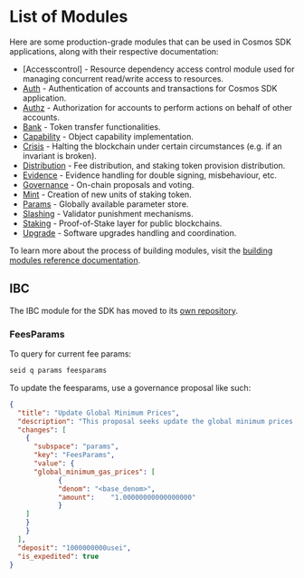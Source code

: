 <!--
parent:
  order: false
-->

# List of Modules

Here are some production-grade modules that can be used in Cosmos SDK applications, along with their respective documentation:

- [Accesscontrol] - Resource dependency access control module used for managing concurrent read/write access to resources.
- [Auth](auth/spec/README.md) - Authentication of accounts and transactions for Cosmos SDK application.
- [Authz](authz/spec/README.md) - Authorization for accounts to perform actions on behalf of other accounts.
- [Bank](bank/spec/README.md) - Token transfer functionalities.
- [Capability](capability/spec/README.md) - Object capability implementation.
- [Crisis](crisis/spec/README.md) - Halting the blockchain under certain circumstances (e.g. if an invariant is broken).
- [Distribution](distribution/spec/README.md) - Fee distribution, and staking token provision distribution.
- [Evidence](evidence/spec/README.md) - Evidence handling for double signing, misbehaviour, etc.
- [Governance](gov/spec/README.md) - On-chain proposals and voting.
- [Mint](mint/spec/README.md) - Creation of new units of staking token.
- [Params](params/spec/README.md) - Globally available parameter store.
- [Slashing](slashing/spec/README.md) - Validator punishment mechanisms.
- [Staking](staking/spec/README.md) - Proof-of-Stake layer for public blockchains.
- [Upgrade](upgrade/spec/README.md) - Software upgrades handling and coordination.

To learn more about the process of building modules, visit the [building modules reference documentation](../docs/building-modules/README.md).

## IBC

The IBC module for the SDK has moved to its [own repository](https://github.com/cosmos/ibc-go).

### FeesParams

To query for current fee params:

```bash
seid q params feesparams 
```

To update the feesparams, use a governance proposal like such:

```json
{
  "title": "Update Global Minimum Prices",
  "description": "This proposal seeks update the global minimum prices for a gas unit.",
  "changes": [
    {
      "subspace": "params",
      "key": "FeesParams",
      "value": {
	  "global_minimum_gas_prices": [
    		{
      		"denom": "<base_denom>",
      		"amount":	 "1.00000000000000000"
    		}
  	]
 	}
    }
  ],
  "deposit": "1000000000usei",
  "is_expedited": true
}
```
